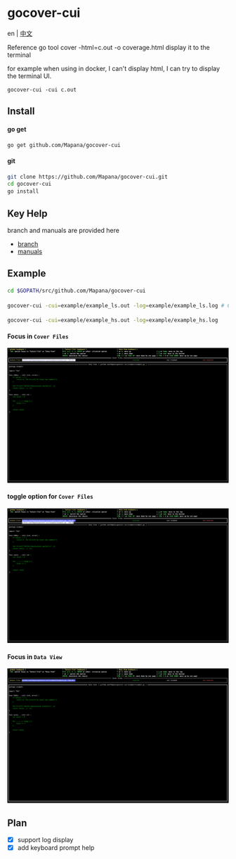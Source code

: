# gocover-cui
en | [中文](https://github.com/Mapana/gocover-cui/blob/master/README-ZH.md)

Reference go tool cover -html=c.out -o coverage.html display it to the terminal

for example when using in docker, I can't display html, I can try to display the terminal UI.

    gocover-cui -cui c.out

## Install
#### go get
``` bash
go get github.com/Mapana/gocover-cui
```

#### git
``` bash
git clone https://github.com/Mapana/gocover-cui.git
cd gocover-cui
go install
```

## Key Help
branch and manuals are provided here
- [branch](https://github.com/Mapana/gocover-cui/tree/key-help)
- [manuals](https://github.com/Mapana/gocover-cui/wiki)

## Example
``` bash
cd $GOPATH/src/github.com/Mapana/gocover-cui

gocover-cui -cui=example/example_ls.out -log=example/example_ls.log # Can run -cui or -log separately

gocover-cui -cui=example/example_hs.out -log=example/example_hs.log
```

#### Focus in `Cover Files`
![image](https://github.com/Mapana/gocover-cui/blob/master/gocover-cui-1.png)

#### toggle option for `Cover Files`
![image](https://github.com/Mapana/gocover-cui/blob/master/gocover-cui-2.png)

#### Focus in `Data View`
![image](https://github.com/Mapana/gocover-cui/blob/master/gocover-cui-3.png)

## Plan
- [x] support log display
- [x] add keyboard prompt help